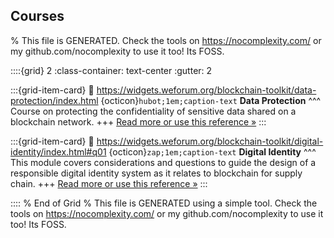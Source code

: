 ## Courses  

% This file is GENERATED. Check the tools on https://nocomplexity.com/ or my github.com/nocomplexity to use it too! Its FOSS. 

::::{grid} 2
:class-container: text-center
:gutter: 2

:::{grid-item-card}
:link: https://widgets.weforum.org/blockchain-toolkit/data-protection/index.html 
{octicon}`hubot;1em;caption-text` **Data Protection**
^^^
Course on protecting the confidentiality of sensitive data shared on a blockchain network.
+++
[Read more or use this reference »](https://widgets.weforum.org/blockchain-toolkit/data-protection/index.html)
:::


:::{grid-item-card}
:link: https://widgets.weforum.org/blockchain-toolkit/digital-identity/index.html#q01 
{octicon}`zap;1em;caption-text` **Digital Identity**
^^^
This module covers considerations and questions to guide the design of a responsible digital identity system as it relates to blockchain for supply chain.
+++
[Read more or use this reference »](https://widgets.weforum.org/blockchain-toolkit/digital-identity/index.html#q01)
:::


:::: 
 % End of Grid 
% This file is GENERATED using a simple tool. Check the tools on https://nocomplexity.com/ or my github.com/nocomplexity to use it too! Its FOSS. 

